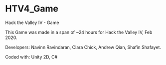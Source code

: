 # HTV4_Game
Hack the Valley IV - Game

This Game was made in a span of ~24 hours for Hack the Valley IV, Feb 2020.

Developers: Navinn Ravindaran, Clara Chick, Andrew Qian, Shafin Shafayet.

Coded with: Unity 2D, C#
